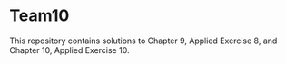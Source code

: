 # Team10
This repository contains solutions to Chapter 9, Applied Exercise 8, and Chapter 10, Applied Exercise 10. 

